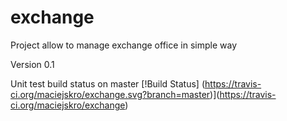 # exchange

Project allow to manage exchange office in simple way

Version 0.1

Unit test build status on master
[!Build Status] (https://travis-ci.org/maciejskro/exchange.svg?branch=master)](https://travis-ci.org/maciejskro/exchange)